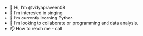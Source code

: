 - 👋 Hi, I’m @vidyapraveen08
- 👀 I’m interested in singing
- 🌱 I’m currently learning Python
- 💞️ I’m looking to collaborate on programming and data analysis.
- 📫 How to reach me - call

<!---
vidyapraveen08/vidyapraveen08 is a ✨ special ✨ repository because its `README.md` (this file) appears on your GitHub profile.
You can click the Preview link to take a look at your changes.
--->
